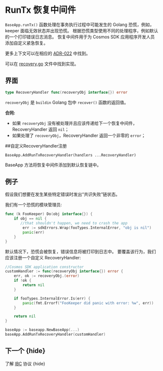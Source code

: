 # RunTx 恢复中间件

`BaseApp.runTx()` 函数处理在事务执行过程中可能发生的 Golang 恐慌，例如，keeper 面临无效状态并出现恐慌。
根据恐慌类型使用不同的处理程序，例如默认的一个打印错误日志消息。
恢复中间件用于为 Cosmos SDK 应用程序开发人员添加自定义紧急恢复。

更多上下文可以在相应的 [ADR-022](../architecture/adr-022-custom-panic-handling.md) 中找到。

可以在 [recovery.go](../../baseapp/recovery.go) 文件中找到实现。

## 界面 

```go
type RecoveryHandler func(recoveryObj interface{}) error
```

`recoveryObj` 是 `buildin` Golang 包中 `recover()` 函数的返回值。

**合同:**

- 如果 `recoveryObj` 没有被处理并且应该传递给下一个恢复中间件，RecoveryHandler 返回 `nil`；
- 如果处理了 `recoveryObj`，RecoveryHandler 返回一个非零的 `error`；

##自定义RecoveryHandler注册

`BaseApp.AddRunTxRecoveryHandler(handlers ...RecoveryHandler)`

BaseApp 方法将恢复中间件添加到默认恢复链中。

## 例子

假设我们想要在发生某些特定错误时发出“共识失败”链状态。

我们有一个恐慌的模块管理员: 

```go
func (k FooKeeper) Do(obj interface{}) {
    if obj == nil {
       //that shouldn't happen, we need to crash the app
        err := sdkErrors.Wrap(fooTypes.InternalError, "obj is nil")
        panic(err)
    }
}
```

默认情况下，恐慌会被恢复，错误信息将被打印到日志中。 要覆盖该行为，我们应该注册一个自定义 RecoveryHandler: 

```go
//Cosmos SDK application constructor
customHandler := func(recoveryObj interface{}) error {
    err, ok := recoveryObj.(error)
    if !ok {
        return nil
    }

    if fooTypes.InternalError.Is(err) {
        panic(fmt.Errorf("FooKeeper did panic with error: %w", err))
    }

    return nil
}

baseApp := baseapp.NewBaseApp(...)
baseApp.AddRunTxRecoveryHandler(customHandler)
```

## 下一个 {hide}

了解 [IBC](./../ibc/README.md) 协议 {hide} 
